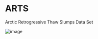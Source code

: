 # ARTS
Arctic Retrogressive Thaw Slumps Data Set

![image](https://github.com/whrc/ARTS/blob/main/img/Yang_RTS_site_figure1_Dec_5_2023%20sm.jpg)
